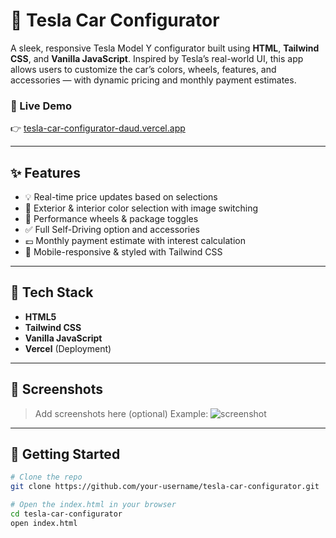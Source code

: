 # 🚗 Tesla Car Configurator

A sleek, responsive Tesla Model Y configurator built using **HTML**, **Tailwind CSS**, and **Vanilla JavaScript**. Inspired by Tesla’s real-world UI, this app allows users to customize the car’s colors, wheels, features, and accessories — with dynamic pricing and monthly payment estimates.

### 🔗 Live Demo
👉 [tesla-car-configurator-daud.vercel.app](https://tesla-car-configurator-daud.vercel.app/)

---

## ✨ Features

- 💡 Real-time price updates based on selections
- 🎨 Exterior & interior color selection with image switching
- 🛞 Performance wheels & package toggles
- ✅ Full Self-Driving option and accessories
- 💷 Monthly payment estimate with interest calculation
- 📱 Mobile-responsive & styled with Tailwind CSS

---

## 🔧 Tech Stack

- **HTML5**
- **Tailwind CSS**
- **Vanilla JavaScript**
- **Vercel** (Deployment)

---

## 📸 Screenshots

> Add screenshots here (optional)
> Example:
> ![screenshot](./images/screenshot1.png)

---

## 🚀 Getting Started

```bash
# Clone the repo
git clone https://github.com/your-username/tesla-car-configurator.git

# Open the index.html in your browser
cd tesla-car-configurator
open index.html
